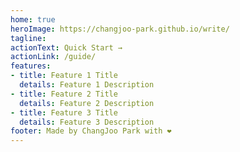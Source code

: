 ```yaml
---
home: true
heroImage: https://changjoo-park.github.io/write/
tagline:
actionText: Quick Start →
actionLink: /guide/
features:
- title: Feature 1 Title
  details: Feature 1 Description
- title: Feature 2 Title
  details: Feature 2 Description
- title: Feature 3 Title
  details: Feature 3 Description
footer: Made by ChangJoo Park with ❤️
---
```

